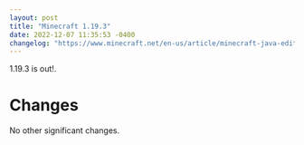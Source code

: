 ```yaml
---
layout: post
title: "Minecraft 1.19.3"
date: 2022-12-07 11:35:53 -0400
changelog: "https://www.minecraft.net/en-us/article/minecraft-java-edition-1-19-3"
---
```


1.19.3 is out!.

# Changes

No other significant changes.

